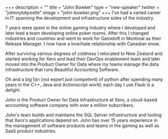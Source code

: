 +++
description = ""
title = "John Bowker"
type = "new-speaker"
twitter = "johnnybApostle"
image = "john-bowker.png"
+++
I’ve had a varied career in IT spanning the development and infrastructure sides of the industry.

7 years were spent in the online gaming industry where I developed and later lead a team developing online poker rooms. After this I changed industries and countries and went to work for Gameloft in Montreal as their Release Manager. I now have a love/hate relationship with Canadian snow.

After surviving various degrees of coldness I relocated to New Zealand and started working for Xero and lead their DevOps enablement team and later moved into the Product Owner for Data where my teams manage the data infrastructure that runs Beautiful Accounting Software.

Oh and a big fan (not expert just competent) of python after spending many years in the C++, Java and Actionscript world; each day I use Flask is a delight.

John is the Product Owner for Data Infrastructure at Xero, a cloud-based accounting software company with over a million subscribers.

John's team builds and maintains the SQL Server infrastructure and tooling that Xero's applications depend on.
John has over 15 years experience in the management of software products and teams in the gaming as well as SaaS product industries.